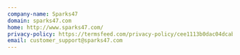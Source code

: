 ```yaml
---
company-name: Sparks47
domain: sparks47.com
home: http://www.sparks47.com/
privacy-policy: https://termsfeed.com/privacy-policy/cee1113b0dac04dcabd07bc3c9f15f19
email: customer_support@sparks47.com
---
```




